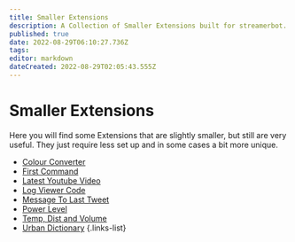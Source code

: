 ```yaml
---
title: Smaller Extensions
description: A Collection of Smaller Extensions built for streamerbot.
published: true
date: 2022-08-29T06:10:27.736Z
tags: 
editor: markdown
dateCreated: 2022-08-29T02:05:43.555Z
---
```


# Smaller Extensions

Here you will find some Extensions that are slightly smaller, but still are very useful. They just require less set up and in some cases a bit more unique. 

* [Colour Converter](/exensions/hex-code-and-rgb-value-converter)
* [First Command](/extensions/first-command)
* [Latest Youtube Video](/extensions/latest-youtube-video)
* [Log Viewer Code](/extensions/log-viewer)
* [Message To Last Tweet](/extensions/message-link-to-latest-tweet)
* [Power Level](/extensions/power-level)
* [Temp, Dist and Volume](/extensions/temperature-distance-and-volume-converter)
* [Urban Dictionary](/extensions/urban-dictionary)
{.links-list}